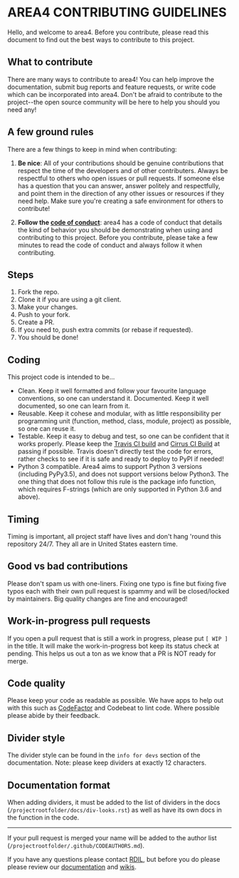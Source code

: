 # AREA4 CONTRIBUTING GUIDELINES  

Hello, and welcome to area4.  Before you contribute, please read this document to find out the best ways to contribute to this project.  

## What to contribute  
There are many ways to contribute to area4! You can help improve the documentation, submit bug reports and feature requests, or write code which can be incorporated into area4. Don't be afraid to contribute to the project--the open source community will be here to help you should you need any!  

## A few ground rules  

There are a few things to keep in mind when contributing:  

1. **Be nice**: All of your contributions should be genuine contributions that respect the time of the developers and of other contributers. Always be respectful to others who open issues or pull requests. If someone else has a question that you can answer, answer politely and respectfully, and point them in the direction of any other issues or resources if they need help. Make sure you're creating a safe environment for others to contribute!  

2. **Follow the [code of conduct](https://rdil.rocks/area4/CODE_OF_CONDUCT/)**: area4 has a code of conduct that details the kind of behavior you should be demonstrating when using and contributing to this project. Before you contribute, please take a few minutes to read the code of conduct and always follow it when contributing.  

## Steps  

1. Fork the repo.  
2. Clone it if you are using a git client.  
3. Make your changes.  
4. Push to your fork.  
5. Create a PR.  
6. If you need to, push extra commits (or rebase if requested).  
7. You should be done!  

## Coding

This project code is intended to be...

* Clean. Keep it well formatted and follow your favourite language conventions, so one can understand it.
Documented. Keep it well documented, so one can learn from it.  
* Reusable. Keep it cohese and modular, with as little responsibility per programming unit (function, method, class, module, project) as possible, so one can reuse it.  
* Testable. Keep it easy to debug and test, so one can be confident that it works properly.  Please keep the [Travis CI build](https://travis-ci.com/RDIL/area4) and [Cirrus CI Build](https://cirrus-ci.com/github/RDIL/area4) at passing if possible.  Travis doesn't directly test the code for errors, rather checks to see if it is safe and ready to deploy to PyPI if needed!  
* Python 3 compatible.  Area4 aims to support Python 3 versions (including PyPy3.5), and does not support versions below Python3.  The one thing that does not follow this rule is the package info function, which requires F-strings (which are only supported in Python 3.6 and above).  

## Timing  
Timing is important, all project staff have lives and don't hang 'round this repository 24/7.  They all are in United States eastern time.  

## Good vs bad contributions  
Please don't spam us with one-liners.  Fixing one typo is fine but fixing five typos each with their own pull request is spammy and will be closed/locked by maintainers.  Big quality changes are fine and encouraged!  

## Work-in-progress pull requests  
If you open a pull request that is still a work in progress, please put `[ WIP ]` in the title.  It will make the work-in-progress bot keep its status check at pending.  This helps us out a ton as we know that a PR is NOT ready for merge.  

## Code quality  
Please keep your code as readable as possible.  We have apps to help out with this such as [CodeFactor](https://codefactor.io) and Codebeat to lint code.  Where possible please abide by their feedback.  

## Divider style  
The divider style can be found in the `info for devs` section of the documentation.  Note: please keep dividers at exactly 12 characters.  

## Documentation format  
When adding dividers, it must be added to the list of dividers in the docs (`/projectrootfolder/docs/div-looks.rst`) as well as have its own docs in the function in the code.  

-------------------  

If your pull request is merged your name will be added to the author list (`/projectrootfolder/.github/CODEAUTHORS.md`).  

If you have any questions please contact [RDIL](mailto:me@rdil.rocks), but before you do please please review our [documentation](https://area4.readthedocs.io/en/latest/) and [wikis](https://github.com/RDIL/area4/wiki). 
